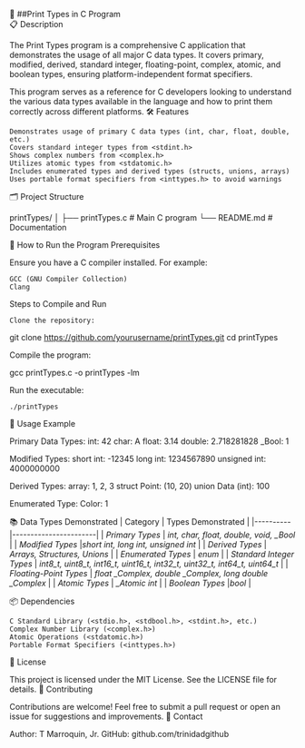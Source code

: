 📄 ##Print Types in C Program  
📋 Description

The Print Types program is a comprehensive C application that demonstrates the usage of all major C data types. It covers primary, modified, derived, standard integer, floating-point, complex, atomic, and boolean types, ensuring platform-independent format specifiers.

This program serves as a reference for C developers looking to understand the various data types available in the language and how to print them correctly across different platforms.
🛠️ Features

    Demonstrates usage of primary C data types (int, char, float, double, etc.)
    Covers standard integer types from <stdint.h>
    Shows complex numbers from <complex.h>
    Utilizes atomic types from <stdatomic.h>
    Includes enumerated types and derived types (structs, unions, arrays)
    Uses portable format specifiers from <inttypes.h> to avoid warnings

🗂️ Project Structure

printTypes/
│
├── printTypes.c    # Main C program
└── README.md       # Documentation

🚀 How to Run the Program
Prerequisites

Ensure you have a C compiler installed. For example:

    GCC (GNU Compiler Collection)
    Clang

Steps to Compile and Run

    Clone the repository:

git clone https://github.com/yourusername/printTypes.git
cd printTypes

Compile the program:

gcc printTypes.c -o printTypes -lm

Run the executable:

    ./printTypes

📖 Usage Example

Primary Data Types:
int: 42
char: A
float: 3.14
double: 2.718281828
_Bool: 1

Modified Types:
short int: -12345
long int: 1234567890
unsigned int: 4000000000

Derived Types:
array: 1, 2, 3
struct Point: (10, 20)
union Data (int): 100

Enumerated Type:
Color: 1

📚 Data Types Demonstrated
| Category |	Types Demonstrated |
|----------|-----------------------|
| *Primary Types* | *int, char, float, double, void, _Bool* |
| *Modified Types* |*short int, long int, unsigned int* |
| *Derived Types* |	*Arrays, Structures, Unions* |
| *Enumerated Types* | *enum* |
| *Standard Integer Types* | *int8_t, uint8_t, int16_t, uint16_t, int32_t, uint32_t, int64_t, uint64_t* |
| *Floating-Point Types* | *float _Complex, double _Complex, long double _Complex* |
| *Atomic Types* | *_Atomic int* |
| *Boolean Types* |*bool* |

📦 Dependencies

    C Standard Library (<stdio.h>, <stdbool.h>, <stdint.h>, etc.)
    Complex Number Library (<complex.h>)
    Atomic Operations (<stdatomic.h>)
    Portable Format Specifiers (<inttypes.h>)

📝 License

This project is licensed under the MIT License. See the LICENSE file for details.
🤝 Contributing

Contributions are welcome! Feel free to submit a pull request or open an issue for suggestions and improvements.
📧 Contact

Author: T Marroquin, Jr.
GitHub: github.com/trinidadgithub
